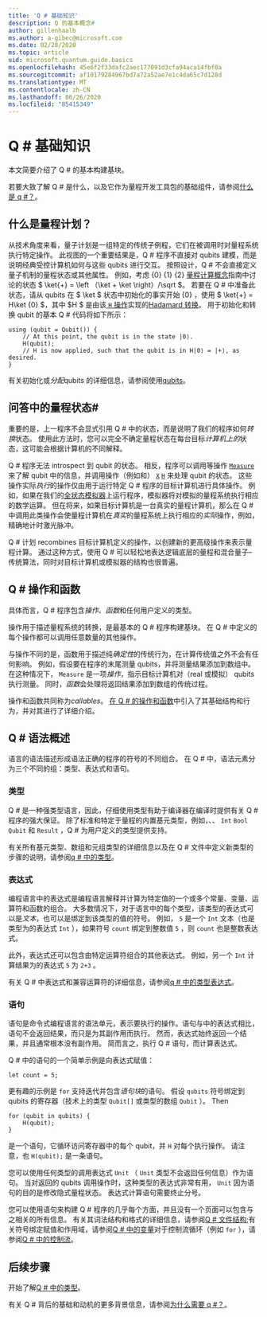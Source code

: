 ```yaml
---
title: 'Q # 基础知识'
description: Q 的基本概念#
author: gillenhaalb
ms.author: a-gibec@microsoft.com
ms.date: 02/28/2020
ms.topic: article
uid: microsoft.quantum.guide.basics
ms.openlocfilehash: 45e6f2f33dafc2aec177091d3cfa94aca14fbf0a
ms.sourcegitcommit: af10179284967bd7a72a52ae7e1c4da65c7d128d
ms.translationtype: MT
ms.contentlocale: zh-CN
ms.lasthandoff: 06/26/2020
ms.locfileid: "85415349"
---
```

# <a name="q-basics"></a>Q # 基础知识

本文简要介绍了 Q # 的基本构建基块。

若要大致了解 Q # 是什么，以及它作为量程开发工具包的基础组件，请参阅[什么是 q #？](xref:microsoft.quantum.overview.q-sharp)。 

## <a name="what-is-a-quantum-program"></a>什么是量程计划？

从技术角度来看，量子计划是一组特定的传统子例程，它们在被调用时对量程系统执行特定操作。
此视图的一个重要结果是，Q # 程序不直接对 qubits 建模，而是说明经典受控计算机如何与这些 qubits 进行交互。
按照设计，Q # 不会直接定义量子机制的量程状态或其他属性。
例如，考虑 {0} {1} {2} [量程计算概念](xref:microsoft.quantum.concepts.intro)指南中讨论的状态 $ \ket{+} = \left （\ket + \ket \right）/\sqrt $。
若要在 Q # 中准备此状态，请从 qubits 在 $ \ket $ 状态中初始化的事实开始 {0} ，使用 $ \ket{+} = H\ket {0} $，其中 $H $ 是由该[ `H` 操作](xref:microsoft.quantum.intrinsic.h)实现的[Hadamard 转换](xref:microsoft.quantum.glossary#hadamard)。 用于初始化和转换 qubit 的基本 Q # 代码将如下所示：

```qsharp
using (qubit = Qubit()) {
    // At this point, the qubit is in the state |0⟩.
    H(qubit);
    // H is now applied, such that the qubit is in H|0⟩ = |+⟩, as desired.
}
```
有关初始化或*分配*qubits 的详细信息，请参阅使用[qubits](xref:microsoft.quantum.guide.qubits)。

## <a name="quantum-states-in-q"></a>问答中的量程状态#

重要的是，上一程序不会显式引用 Q # 中的状态，而是说明了我们的程序如何*转换*状态。
使用此方法时，您可以完全不确定量程状态在每台目标*计算机上的*状态，这可能会根据计算机的不同解释。 

Q # 程序无法 introspect 到 qubit 的状态。
相反，程序可以调用等操作 [`Measure`](xref:microsoft.quantum.intrinsic.measure) 来了解 qubit 中的信息，并调用操作（例如和） [`X`](xref:microsoft.quantum.intrinsic.x) [`H`](xref:microsoft.quantum.intrinsic.h) 来处理 qubit 的状态。
这些操作实际*执行*的操作仅由用于运行特定 Q # 程序的目标计算机进行具体操作。
例如，如果在我们的[全状态模拟器](xref:microsoft.quantum.machines.full-state-simulator)上运行程序，模拟器将对模拟的量程系统执行相应的数学运算。
但在将来，如果目标计算机是一台真实的量程计算机，那么在 Q # 中调用此类操作会使量程计算机在*真实*的量程系统上执行相应的*实际*操作，例如，精确地计时激光脉冲。

Q # 计划 recombines 目标计算机定义的操作，以创建新的更高级操作来表示量程计算。
通过这种方式，使用 Q # 可以轻松地表达逻辑底层的量程和混合量子–传统算法，同时对目标计算机或模拟器的结构也很普遍。

## <a name="q-operations-and-functions"></a>Q # 操作和函数

具体而言，Q # 程序包含*操作*、*函数*和任何用户定义的类型。 

操作用于描述量程系统的转换，是最基本的 Q # 程序构建基块。 在 Q # 中定义的每个操作都可以调用任意数量的其他操作。

与操作不同的是，函数用于描述纯*确定性*的传统行为，在计算传统值之外不会有任何影响。 例如，假设要在程序的末尾测量 qubits，并将测量结果添加到数组中。
在这种情况下， `Measure` 是一项*操作*，指示目标计算机对（real 或模拟） qubits 执行测量。 同时，*函数*会处理将返回结果添加到数组的传统过程。

操作和函数共同称为*callables*。 [在 Q # 的操作和函数](xref:microsoft.quantum.guide.operationsfunctions)中引入了其基础结构和行为，并对其进行了详细介绍。


## <a name="q-syntax-overview"></a>Q # 语法概述

语言的语法描述形成语法正确的程序的符号的不同组合。
在 Q # 中，语法元素分为三个不同的组：类型、表达式和语句。

### <a name="types"></a>类型
Q # 是一种强类型语言，因此，仔细使用类型有助于编译器在编译时提供有关 Q # 程序的强大保证。
除了标准和特定于量程的内置基元类型，例如，、、 `Int` `Bool` `Qubit` 和 `Result` ，Q # 为用户定义的类型提供支持。

有关所有基元类型、数组和元组类型的详细信息以及在 Q # 文件中定义新类型的步骤的说明，请参阅[q # 中的类型](xref:microsoft.quantum.guide.types)。

### <a name="expressions"></a>表达式
编程语言中的表达式是编程语言解释并计算为特定值的一个或多个常量、变量、运算符和函数的组合。
大多数情况下，对于语言中的每个类型，该类型的表达式可以是*文本*，也可以是绑定到该类型的值的符号。
例如， `5` 是一个 `Int` 文本（也是类型为的表达式 `Int` ），如果符号 `count` 绑定到整数值 `5` ，则 `count` 也是整数表达式。

此外，表达式还可以包含由特定运算符组合的其他表达式。
例如，另一个 `Int` 计算结果为的表达式 `5` 为 `2+3` 。

有关 Q # 中表达式和兼容运算符的详细信息，请参阅[q # 中的类型表达式](xref:microsoft.quantum.guide.expressions)。 

### <a name="statements"></a>语句 
语句是命令式编程语言的语法单元，表示要执行的操作。语句与中的表达式相比，语句不会返回结果，而只是为其副作用而执行。 然而，表达式始终返回一个结果，并且通常根本没有副作用。 简而言之，执行 Q # 语句，而计算表达式。

Q # 中的语句的一个简单示例是向表达式赋值：
```qsharp
let count = 5;
```

更有趣的示例是 `for` 支持迭代并包含*语句块*的语句。
假设 `qubits` 符号绑定到 qubits 的寄存器（技术上的类型 `Qubit[]` 或类型的数组 `Qubit` ）。 Then
```qsharp
for (qubit in qubits) {
    H(qubit);
}
```
是一个语句，它循环访问寄存器中的每个 qubit，并 `H` 对每个执行操作。 请注意，也 `H(qubit);` 是一条语句。

您可以使用任何类型的调用表达式 `Unit` （ `Unit` 类型不会返回任何信息）作为语句。
当对返回的 qubits 调用操作时，这种类型的表达式非常有用， `Unit` 因为语句的目的是修改隐式量程状态。
表达式计算语句需要终止分号。

您可以使用语句来构建 Q # 程序的几乎每个方面，并且没有一个页面可以包含与之相关的所有信息。
有关其词法结构和格式的详细信息，请参阅[Q # 文件结构](xref:microsoft.quantum.guide.filestructure);有关符号绑定赋值和作用域，请参阅[Q # 中的变量](xref:microsoft.quantum.guide.variables)对于控制流循环（例如 `for` ），请参阅[Q # 中的控制流](xref:microsoft.quantum.guide.controlflow)。

## <a name="next-steps"></a>后续步骤

开始了解[Q # 中的类型](xref:microsoft.quantum.guide.types)。

有关 Q # 背后的基础和动机的更多背景信息，请参阅[为什么需要 q #？](https://devblogs.microsoft.com/qsharp/why-do-we-need-q/)。
